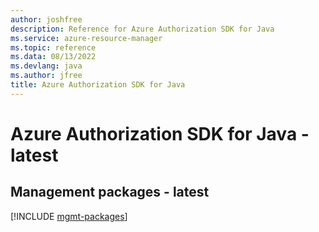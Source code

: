 ```yaml
---
author: joshfree
description: Reference for Azure Authorization SDK for Java
ms.service: azure-resource-manager
ms.topic: reference
ms.data: 08/13/2022
ms.devlang: java
ms.author: jfree
title: Azure Authorization SDK for Java
---
```

# Azure Authorization SDK for Java - latest

## Management packages - latest
[!INCLUDE [mgmt-packages](authorization-mgmt-index.md)]